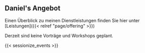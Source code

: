 ## Daniel's Angebot

Einen Überblick zu meinen Dienstleistungen finden Sie hier unter [Leistungen]({{< relref "page/offering" >}})

Derzeit sind keine Vorträge und Workshops geplant.

{{< sessionize_events >}}